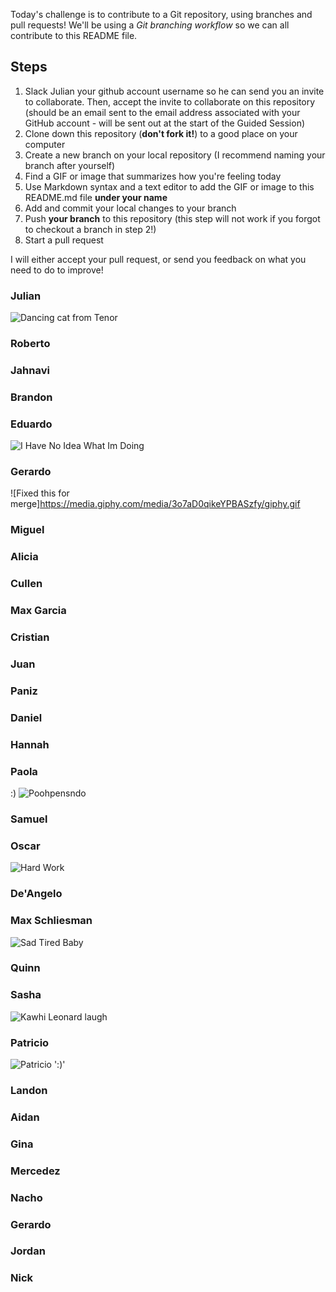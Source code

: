 Today's challenge is to contribute to a Git repository, using branches and pull requests! We'll be using a *Git branching workflow* so we can all contribute to this README file.

## Steps

1. Slack Julian your github account username so he can send you an invite to collaborate. Then, accept the invite to collaborate on this repository (should be an email sent to the email address associated with your GitHub account - will be sent out at the start of the Guided Session)
2. Clone down this repository (**don't fork it!**) to a good place on your computer
3. Create a new branch on your local repository (I recommend naming your branch after yourself)
4. Find a GIF or image that summarizes how you're feeling today
5. Use Markdown syntax and a text editor to add the GIF or image to this README.md file **under your name**
6. Add and commit your local changes to your branch
7. Push **your branch** to this repository (this step will not work if you forgot to checkout a branch in step 2!)
8. Start a pull request

I will either accept your pull request, or send you feedback on what you need to do to improve!


### Julian

![Dancing cat from Tenor](https://media.tenor.com/QM-si3_EAyIAAAAC/listening-to-music-dancing.gif)

### Roberto

### Jahnavi

### Brandon

### Eduardo

![I Have No Idea What Im Doing](https://media.giphy.com/media/rAm0u2k17rM3e/giphy.gif)

### Gerardo

![Fixed this for merge]https://media.giphy.com/media/3o7aD0qikeYPBASzfy/giphy.gif

### Miguel

### Alicia

### Cullen

### Max Garcia

### Cristian

### Juan

### Paniz

### Daniel

### Hannah

### Paola
:)
![Poohpensndo](https://media.giphy.com/media/777Aby0ZetYE8/giphy.gif)

### Samuel

### Oscar
![Hard Work](https://th.bing.com/th/id/R.ec51a2405ef2662278140d7830fbbe2f?rik=BJ64k8uStjN5TQ&riu=http%3a%2f%2f24.media.tumblr.com%2f230a60097a57d5e1242d9fa244f46799%2ftumblr_msk1s40iTO1qat8sbo1_500.gif&ehk=8v6RFDn9CIe377IyIqSNgr5gwNJQ0WaqC3L%2fiii74hw%3d&risl=&pid=ImgRaw&r=0)

### De'Angelo

### Max Schliesman
![Sad Tired Baby](https://media1.tenor.com/images/7b450db04f95674f3af1f8d378f13650/tenor.gif?itemid=7995639)
### Quinn

### Sasha
![Kawhi Leonard laugh](https://media3.giphy.com/media/XbDWBEVcvBhJhLjZ16/giphy.gif?cid=790b761100a5a34a59550d09c14bddd72f9e11193e55592e&rid=giphy.gif&ct=g)
### Patricio
![Patricio](https://tenor.com/view/de-otro-planeta-gif-7152843)
':)'

### Landon

### Aidan

### Gina

### Mercedez

### Nacho

### Gerardo

### Jordan

### Nick